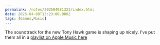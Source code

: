 ```yaml
---
permalink: /notes/202504081323/index.html
date: 2025-04-08T13:23:00.000Z
tags: [Games,Music]
---
```


The soundtrack for the new Tony Hawk game is shaping up nicely. I've put them all in a [playlist on Apple Music here](https://music.apple.com/gb/playlist/tony-hawk-pro-skater-3-4-remaster/pl.u-WR7GIdBJpqv)